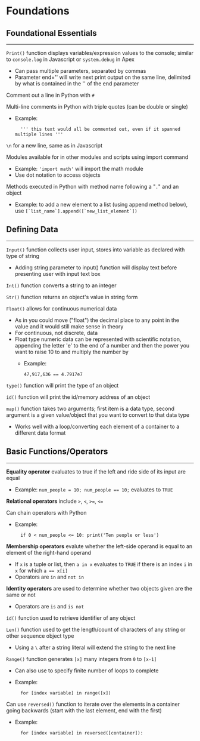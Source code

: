 # Foundations

## Foundational Essentials

---

`Print()` function displays variables/expression values to the console; similar to `console.log` in Javascript or `system.debug` in Apex

- Can pass multiple parameters, separated by commas
- Parameter end='' will write next print output on the same line, delimited by what is contained in the '' of the end parameter

Comment out a line in Python with `#`

Multi-line comments in Python with triple quotes (can be double or single)

- Example:

        ''' this text would all be commented out, even if it spanned multiple lines '''

`\n` for a new line, same as in Javascript

Modules available for in other modules and scripts using import command

- Example: `'import math'` will import the math module
- Use dot notation to access objects

Methods executed in Python with method name following a "`.`" and an object

- Example: to add a new element to a list (using append method below), use ``[`list_name`].append([`new_list_element`])``

## Defining Data

---

`Input()` function collects user input, stores into variable as declared with type of string

- Adding string parameter to input() function will display text before presenting user with input text box

`Int()` function converts a string to an integer

`Str()` function returns an object's value in string form

`Float()` allows for continuous numerical data

- As in you could move ("float") the decimal place to any point in the value and it would still make sense in theory
- For continuous, not discrete, data
- Float type numeric data can be represented with scientific notation, appending the letter 'e' to the end of a number and then the power you want to raise 10 to and multiply the number by
  - Example:

        47,917,636 == 4.7917e7

`type()` function will print the type of an object

`id()` function will print the id/memory address of an object

`map()` function takes two arguments; first item is a data type, second argument is a given value/object that you want to convert to that data type

- Works well with a loop/converting each element of a container to a different data format

## Basic Functions/Operators

---

**Equality operator** evaluates to true if the left and ride side of its input are equal

- Example: `num_people = 10; num_people == 10;` evaluates to `TRUE`

**Relational operators** include `>`, `<`, `>=`, `<=`

Can chain operators with Python

- Example:

        if 0 < num_people <= 10: print('Ten people or less')

**Membership operators** evalute whether the left-side operand is equal to an element of the right-hand operand

- If `x` is a tuple or list, then `a in x` evaluates to `TRUE` if there is an index `i` in `x` for which `a == x[i]`
- Operators are `in` and `not in`

**Identity operators** are used to determine whether two objects given are the same or not

- Operators are `is` and `is not`

`id()` function used to retrieve identifier of any object

`Len()` function used to get the length/count of characters of any string or other sequence object type

- Using a `\` after a string literal will extend the string to the next line

`Range()` function generates `[x]` many integers from `0` to `[x-1]`

- Can also use to specify finite number of loops to complete
- Example:

        for [index variable] in range([x])

Can use `reversed()` function to iterate over the elements in a container going backwards (start with the last element, end with the first)

- Example:

        for [index variable] in reversed([container]):
